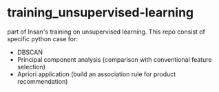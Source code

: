 # training_unsupervised-learning
part of Insan's training on unsupervised learning. This repo consist of specific python case for:
- DBSCAN
- Principal component analysis (comparison with conventional feature selection)
- Apriori application (build an association rule for product recommendation)
